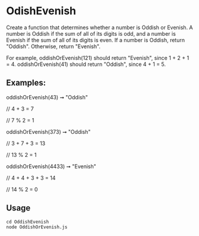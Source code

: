 # OdishEvenish

Create a function that determines whether a number is Oddish or Evenish. A number is Oddish if the sum of all of its digits is odd, and a number is Evenish if the sum of all of its digits is even. If a number is Oddish, return "Oddish". Otherwise, return "Evenish".

For example, oddishOrEvenish(121) should return "Evenish", since 1 + 2 + 1 = 4. oddishOrEvenish(41) should return "Oddish", since 4 + 1 = 5.

## Examples:

oddishOrEvenish(43) ➞ "Oddish"

// 4 + 3 = 7

// 7 % 2 = 1


oddishOrEvenish(373) ➞ "Oddish"

// 3 + 7 + 3 = 13

// 13 % 2 = 1


oddishOrEvenish(4433) ➞ "Evenish"

// 4 + 4 + 3 + 3 = 14

// 14 % 2 = 0

## Usage

    cd OddishEvenish
    node OddishOrEvenish.js
